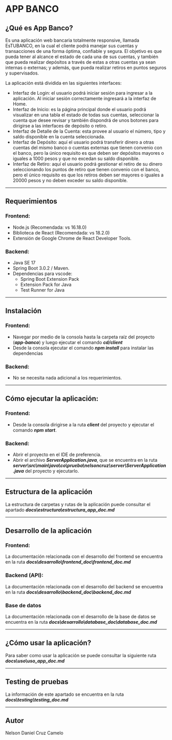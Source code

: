 # APP BANCO

## ¿Qué es App Banco?
Es una aplicación web bancaria totalmente responsive, llamada EsTUBANCO, en la cual el cliente podrá manejar sus cuentas y transacciones de una forma óptima, confiable y segura. El objetivo es que pueda tener al alcance el estado de cada una de sus cuentas, y también que pueda realizar depósitos a través de estas a otras cuentas ya sean internas o externas; y además, que pueda realizar retiros en puntos seguros y supervisados. 

La aplicación está dividida en las siguientes interfaces:
- Interfaz de Login: el usuario podrá iniciar sesión para ingresar a la aplicación. Al iniciar sesión correctamente ingresará a la interfaz de Home.
- Interfaz de Inicio: es la página principal donde el usuario podrá visualizar en una tabla el estado de todas sus cuentas, seleccionar la cuenta que desee revisar y también dispondrá de unos botones para dirigirse a las interfaces de depósito o retiro. 
- Interfaz de Detalle de la Cuenta: esta provee al usuario el número, tipo y saldo disponible en la cuenta seleccionada.
- Interfaz de Depósito: aquí el usuario podrá transferir dinero a otras cuentas del mismo banco o cuentas externas que tienen convenio con el banco, pero la único requisito es que deben ser depósitos mayores o iguales a 1000 pesos y que no excedan su saldo disponible.
- Interfaz de Retiro: aquí el usuario podrá gestionar el retiro de su dinero seleccionando los puntos de retiro que tienen convenio con el banco, pero el único requisito es que los retiros deben ser mayores o iguales a 20000 pesos y no deben exceder su saldo disponible.

---
## Requerimientos
### Frontend:
- Node.js (Recomendada: vs 16.18.0)
- Biblioteca de React (Recomendada: vs 18.2.0)
- Extensión de Google Chrome de React Developer Tools. 

### Backend:
- Java SE 17
- Spring Boot 3.0.2 / Maven.
- Dependencias para vscode:  
  - Spring Boot Extension Pack
  - Extension Pack for Java
  - Test Runner for Java

---
## Instalación
### Frontend:  
- Navegar por medio de la consola hasta la carpeta raíz del proyecto (***app-banco***) y luego ejecutar el comando ***cd/client***
- Desde la consola ejecutar el comando ***npm install*** para instalar las dependencias

### Backend: 
- No se necesita nada adicional a los requerimientos.

---
## Cómo ejecutar la aplicación:
### Frontend:  
- Desde la consola dirigirse a la ruta ***client*** del proyecto y ejecutar el comando ***npm start***.

### Backend:
- Abrir el proyecto en el IDE de preferencia. 
- Abrir el archivo ***ServerApplication.java***, que se encuentra en la ruta ***server\src\main\java\co\prueba\nelsoncruz\server\ServerApplication.java*** del proyecto y ejecutarlo. 

---
## Estructura de la aplicación
La estructura de carpetas y rutas de la aplicación puede consultar el apartado ***docs\estructura\estructura_app_doc.md***

---
## Desarrollo de la aplicación

### Frontend:
La documentación relacionada con el desarrollo del frontend se encuentra en la ruta ***docs\desarrollo\frontend_doc\frontend_doc.md***

### Backend (API):
La documentación relacionada con el desarrollo del backend se encuentra en la ruta ***docs\desarrollo\backend_doc\backend_doc.md***

### Base de datos
La documentación relacionada con el desarrollo de la base de datos se encuentra en la ruta ***docs\desarrollo\database_doc\database_doc.md***

---
## ¿Cómo usar la aplicación?
Para saber como usar la aplicación se puede consultar la siguiente ruta ***docs\uso\uso_app_doc.md***

---
## Testing de pruebas
La información de este apartado se encuentra en la ruta ***docs\testing\testing_doc.md***

---
## Autor 
Nelson Daniel Cruz Camelo

